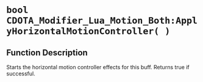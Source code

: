 # `bool CDOTA_Modifier_Lua_Motion_Both:ApplyHorizontalMotionController( )`
## Function Description
Starts the horizontal motion controller effects for this buff.  Returns true if successful.

